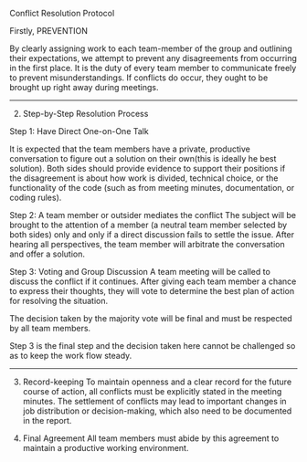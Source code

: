 Conflict Resolution Protocol


Firstly, PREVENTION

By clearly assigning work to each  team-member of the group and outlining their expectations, we attempt to prevent any disagreements from occurring in the first place. It is the duty of every team member to communicate freely to prevent misunderstandings.
If conflicts do occur, they ought to be brought up right away during meetings.

-----

2. Step-by-Step Resolution Process

Step 1: Have Direct One-on-One Talk

It is expected that the team members have a private, productive conversation to figure out a solution on their own(this is ideally he best solution).
Both sides should provide evidence to support their positions if the disagreement is about how work is divided, technical choice, or the functionality of the code (such as from meeting minutes, documentation, or coding rules).


Step 2: A team member or outsider mediates the conflict
The subject will be brought to the attention of a member (a neutral team member selected by both sides) only and only if a direct discussion fails to settle the issue.
After hearing all perspectives, the team member will arbitrate the conversation and offer a solution.

Step 3: Voting and Group Discussion
A team meeting will be called to discuss the conflict if it continues.
After giving each team member a chance to express their thoughts, they will vote to determine the best plan of action for resolving the situation.

The decision taken by the majority vote will be final and must be respected by all team members.

Step 3 is the final step and the decision taken here cannot be challenged so as to keep the work flow steady.

-----

3. Record-keeping
   To maintain openness and a clear record for the future course of action, all conflicts must be explicitly stated in the meeting minutes.
   The settlement of conflicts may lead to important changes in job distribution or decision-making, which also need to be documented in the report.

4. Final Agreement
   All team members must abide by this agreement to maintain a  productive working environment.
